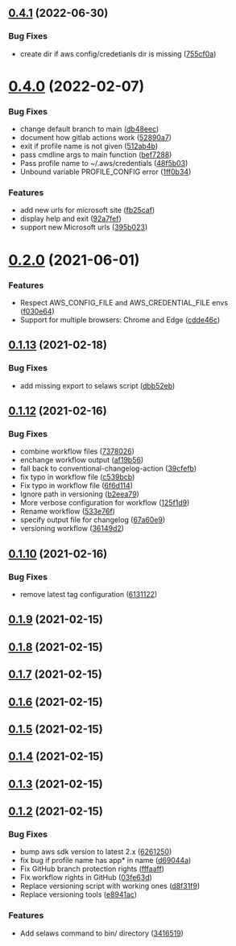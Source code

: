 ## [0.4.1](https://github.com/s-group-dev/ad-aws-login/compare/v0.4.0...v0.4.1) (2022-06-30)


### Bug Fixes

* create dir if aws config/credetianls dir is missing ([755cf0a](https://github.com/s-group-dev/ad-aws-login/commit/755cf0a080a987c332ad1982e5eb2b7c64457e97))



# [0.4.0](https://github.com/s-group-dev/ad-aws-login/compare/v0.2.0...v0.4.0) (2022-02-07)


### Bug Fixes

* change default branch to main ([db48eec](https://github.com/s-group-dev/ad-aws-login/commit/db48eecf2ae2e5ee359c65c812b99eb3999d7c6b))
* document how gitlab actions work ([52890a7](https://github.com/s-group-dev/ad-aws-login/commit/52890a7e93fe74027318f2a517c95fbe3da566d8))
* exit if profile name is not given ([512ab4b](https://github.com/s-group-dev/ad-aws-login/commit/512ab4b2e20fad90346749a3bdd1e562bb600154))
* pass cmdline args to main function ([bef7288](https://github.com/s-group-dev/ad-aws-login/commit/bef7288f3705abf3749d923b407f4ab3cd58275e))
* Pass profile name to ~/.aws/credentials ([48f5b03](https://github.com/s-group-dev/ad-aws-login/commit/48f5b03da04048355d501bb4c905814ea1109590))
* Unbound variable PROFILE_CONFIG error ([1ff0b34](https://github.com/s-group-dev/ad-aws-login/commit/1ff0b340620861353b22b9ebe72e3f5df0d4e465))


### Features

* add new urls for microsoft site ([fb25caf](https://github.com/s-group-dev/ad-aws-login/commit/fb25caf022897c9da666cc3f2900db91d4867145))
* display help and exit ([92a7fef](https://github.com/s-group-dev/ad-aws-login/commit/92a7fefa6ef61abf64e1bc6ffadf5c333cd9c950))
* support new Microsoft urls ([395b023](https://github.com/s-group-dev/ad-aws-login/commit/395b0239d6add200b52ce1e7b6e16f7fbbb8744e))



# [0.2.0](https://github.com/s-group-dev/ad-aws-login/compare/v0.1.13...v0.2.0) (2021-06-01)


### Features

* Respect AWS_CONFIG_FILE and AWS_CREDENTIAL_FILE envs ([f030e64](https://github.com/s-group-dev/ad-aws-login/commit/f030e649c9eed18a18a8d1616d89bfac715a2f10))
* Support for multiple browsers: Chrome and Edge ([cdde46c](https://github.com/s-group-dev/ad-aws-login/commit/cdde46cc825e086b7be555a7eda6ae463ff0449a))



## [0.1.13](https://github.com/s-group-dev/ad-aws-login/compare/v0.1.12...v0.1.13) (2021-02-18)


### Bug Fixes

* add missing export to selaws script ([dbb52eb](https://github.com/s-group-dev/ad-aws-login/commit/dbb52eb34cdf99f8e85203501a59d9a49317ac3d))



## [0.1.12](https://github.com/s-group-dev/ad-aws-login/compare/v0.1.10...v0.1.12) (2021-02-16)


### Bug Fixes

* combine workflow files ([7378026](https://github.com/s-group-dev/ad-aws-login/commit/7378026348fa789e7167fc5afae57d1d5a6a2872))
* enchange workflow output ([af19b56](https://github.com/s-group-dev/ad-aws-login/commit/af19b56eed6bc73ddb578a1027f28e9d56a788a1))
* fall back to conventional-changelog-action ([39cfefb](https://github.com/s-group-dev/ad-aws-login/commit/39cfefb15f22a26b9af5cc925c399ec92f9a1fc8))
* fix typo in workflow file ([c539bcb](https://github.com/s-group-dev/ad-aws-login/commit/c539bcb20dfb8bb079918597688e0a4ecf642a63))
* Fix typo in workflow file ([6f6d114](https://github.com/s-group-dev/ad-aws-login/commit/6f6d1147b8617142b0738bc546ea1bec2adeb543))
* Ignore path in versioning ([b2eea79](https://github.com/s-group-dev/ad-aws-login/commit/b2eea7908b8913427364c62a0bbfd9794163802f))
* More verbose configuration for workflow ([125f1d9](https://github.com/s-group-dev/ad-aws-login/commit/125f1d92587f01ca7edf794e96f57564a13d3021))
* Rename workflow ([533e76f](https://github.com/s-group-dev/ad-aws-login/commit/533e76f2ca1a1f75535545944b722128ff41b8c1))
* specify output file for changelog ([67a60e9](https://github.com/s-group-dev/ad-aws-login/commit/67a60e95809da605e95110cddf2e30f8cdcd88ff))
* versioning workflow ([36149d2](https://github.com/s-group-dev/ad-aws-login/commit/36149d22f8ff612511be10e1722a24d5d8e37a4e))



## [0.1.10](https://github.com/s-group-dev/ad-aws-login/compare/v0.1.9...v0.1.10) (2021-02-16)


### Bug Fixes

* remove latest tag configuration ([6131122](https://github.com/s-group-dev/ad-aws-login/commit/61311225a3ec682e3dd328803d7d7591d86ccc27))



## [0.1.9](https://github.com/s-group-dev/ad-aws-login/compare/v0.1.8...v0.1.9) (2021-02-15)



## [0.1.8](https://github.com/s-group-dev/ad-aws-login/compare/v0.1.7...v0.1.8) (2021-02-15)



## [0.1.7](https://github.com/s-group-dev/ad-aws-login/compare/v0.1.6...v0.1.7) (2021-02-15)



## [0.1.6](https://github.com/s-group-dev/ad-aws-login/compare/v0.1.5...v0.1.6) (2021-02-15)



## [0.1.5](https://github.com/s-group-dev/ad-aws-login/compare/v0.1.4...v0.1.5) (2021-02-15)



## [0.1.4](https://github.com/s-group-dev/ad-aws-login/compare/v0.1.3...v0.1.4) (2021-02-15)



## [0.1.3](https://github.com/s-group-dev/ad-aws-login/compare/v0.1.2...v0.1.3) (2021-02-15)



## [0.1.2](https://github.com/s-group-dev/ad-aws-login/compare/3416519353fd42801322fdeafd6db18961067370...v0.1.2) (2021-02-15)


### Bug Fixes

* bump aws sdk version to latest 2.x ([6261250](https://github.com/s-group-dev/ad-aws-login/commit/6261250fd4dd19e7d5d0e66f5b10781b37b4cd78))
* fix bug if profile name has app* in name ([d69044a](https://github.com/s-group-dev/ad-aws-login/commit/d69044a9ffc401fb5df48dce98c40fe16d05461a))
* Fix GitHub branch protection rights ([fffaaff](https://github.com/s-group-dev/ad-aws-login/commit/fffaaff62a1da9f44d20f33a7c0b8f62b8be5d5e))
* Fix workflow rights in GitHub ([03fe63d](https://github.com/s-group-dev/ad-aws-login/commit/03fe63dec408cd58e0f5a21524cb3eae7e4ea99d))
* Replace versioning script with working ones ([d8f31f9](https://github.com/s-group-dev/ad-aws-login/commit/d8f31f9338bd9dff995f0c0053397797a2a48451))
* Replace versioning tools ([e8941ac](https://github.com/s-group-dev/ad-aws-login/commit/e8941ac8c111fb23c9f4e4f521af7120179a7abb))


### Features

* Add selaws command to bin/ directory ([3416519](https://github.com/s-group-dev/ad-aws-login/commit/3416519353fd42801322fdeafd6db18961067370))




